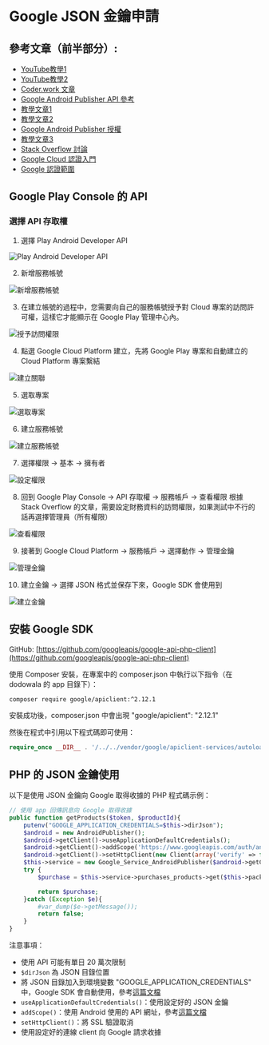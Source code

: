 # Google JSON 金鑰申請

## 參考文章（前半部分）:

- [YouTube教學1](https://www.youtube.com/watch?v=OG5t20a2ZUo&ab_channel=PeaceGrowba)
- [YouTube教學2](https://www.youtube.com/watch?v=DVZFSZkpOSs&ab_channel=TECHUBB)
- [Coder.work 文章](https://www.coder.work/article/7042899)
- [Google Android Publisher API 參考](https://developers.google.com/android-publisher/api-ref/rest/v3/purchases.products)
- [教學文章1](https://iter01.com/639684.html)
- [教學文章2](https://ithelp.ithome.com.tw/articles/10232395)
- [Google Android Publisher 授權](https://developers.google.com/android-publisher/authorization)
- [教學文章3](https://www.twblogs.net/a/5b89b0722b71775d1ce33d0a)
- [Stack Overflow 討論](https://stackoverflow.com/questions/43536904/google-play-developer-api-the-current-user-has-insufficient-permissions-to-pe)
- [Google Cloud 認證入門](https://cloud.google.com/docs/authentication/getting-started#auth-cloud-implicit-php)
- [Google 認證範圍](https://developers.google.com/identity/protocols/oauth2/scopes)

## Google Play Console 的 API

### 選擇 API 存取權

1. 選擇 Play Android Developer API

![Play Android Developer API](img/2.png)

2. 新增服務帳號

![新增服務帳號](img/GoogleApi3.png)

3. 在建立帳號的過程中，您需要向自己的服務帳號授予對 Cloud 專案的訪問許可權，這樣它才能顯示在 Google Play 管理中心內。

![授予訪問權限](img/GoogleApi4.png)

4. 點選 Google Cloud Platform 建立，先將 Google Play 專案和自動建立的 Cloud Platform 專案繫結

![建立關聯](img/GoogleApi5.png)

5. 選取專案

![選取專案](img/GoogleApi6.png)

6. 建立服務帳號

![建立服務帳號](img/GoogleApi7.png)

7. 選擇權限 -> 基本 -> 擁有者

![設定權限](img/GoogleApi8.png)

8. 回到 Google Play Console -> API 存取權 -> 服務帳戶 -> 查看權限
   根據 Stack Overflow 的文章，需要設定財務資料的訪問權限，如果測試中不行的話再選擇管理員（所有權限）

![查看權限](img/GoogleApi13.png)

9. 接著到 Google Cloud Platform -> 服務帳戶 -> 選擇動作 -> 管理金鑰

![管理金鑰](img/GoogleApi10.png)

10. 建立金鑰 -> 選擇 JSON 格式並保存下來，Google SDK 會使用到

![建立金鑰](img/GoogleApi11.png)

## 安裝 Google SDK

GitHub: [https://github.com/googleapis/google-api-php-client](https://github.com/googleapis/google-api-php-client)

使用 Composer 安裝，在專案中的 composer.json 中執行以下指令（在 dodowala 的 app 目錄下）：

```bash
composer require google/apiclient:^2.12.1
```

安裝成功後，composer.json 中會出現 "google/apiclient": "2.12.1"

然後在程式中引用以下程式碼即可使用：

```php
require_once __DIR__ . '/../../vendor/google/apiclient-services/autoload.php';
```

## PHP 的 JSON 金鑰使用

以下是使用 JSON 金鑰向 Google 取得收據的 PHP 程式碼示例：

```php
// 使用 app 回傳訊息向 Google 取得收據
public function getProducts($token, $productId){
    putenv("GOOGLE_APPLICATION_CREDENTIALS=$this->dirJson");
    $android = new AndroidPublisher();
    $android->getClient()->useApplicationDefaultCredentials();
    $android->getClient()->addScope('https://www.googleapis.com/auth/androidpublisher');
    $android->getClient()->setHttpClient(new Client(array('verify' => false)));
    $this->service = new Google_Service_AndroidPublisher($android->getClient());
    try {
        $purchase = $this->service->purchases_products->get($this->packageName, $productId, $token);

        return $purchase;
    }catch (Exception $e){
        #var_dump($e->getMessage());
        return false;
    }
}
```

注意事項：

- 使用 API 可能有單日 20 萬次限制
- `$dirJson` 為 JSON 目錄位置
- 將 JSON 目錄加入到環境變數 "GOOGLE_APPLICATION_CREDENTIALS" 中，Google SDK 會自動使用，參考[這篇文檔](https://cloud.google.com/docs/authentication/getting-started#verifying_authentication)
- `useApplicationDefaultCredentials()`：使用設定好的 JSON 金鑰
- `addScope()`：使用 Android 使用的 API 網址，參考[這篇文檔](https://developers.google.com/identity/protocols/oauth2/scopes#androidpublisher)
- `setHttpClient()`：將 SSL 驗證取消
- 使用設定好的連線 client 向 Google 請求收據